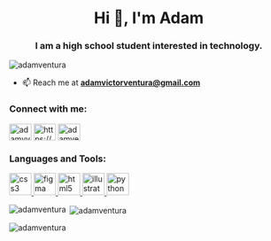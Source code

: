 <h1 align="center">Hi 👋, I'm Adam</h1>
<h3 align="center">I am a high school student interested in technology.</h3>

<p align="left"> <img src="https://komarev.com/ghpvc/?username=adamventura&label=Profile%20views&color=0e75b6&style=flat" alt="adamventura" /> </p>

- 📫 Reach me at **adamvictorventura@gmail.com**

<h3 align="left">Connect with me:</h3>
<p align="left">
<a href="https://twitter.com/adamvventura" target="blank"><img align="center" src="https://www.flaticon.com/svg/static/icons/svg/124/124021.svg" alt="adamvventura" height="30" width="40" /></a>
<a href="https://www.linkedin.com/in/adam-ventura" target="blank"><img align="center" src="https://www.flaticon.com/svg/static/icons/svg/174/174857.svg" alt="https://www.linkedin.com/in/adam-ventura/" height="30" width="40" /></a>
<a href="https://www.hackerrank.com/adamventura" target="blank"><img align="center" src="https://cdn4.iconfinder.com/data/icons/logos-and-brands/512/160_Hackerrank_logo_logos-512.png" alt="adamventura" height="30" width="40" /></a>
</p>

<h3 align="left">Languages and Tools:</h3>
<p align="left"> <a href="https://www.w3schools.com/css/" target="_blank"> <img src="https://cdn.iconscout.com/icon/free/png-512/css3-8-1175200.png" alt="css3" width="40" height="40"/> </a> <a href="https://www.figma.com/" target="_blank"> <img src="https://www.vectorlogo.zone/logos/figma/figma-icon.svg" alt="figma" width="40" height="40"/> </a> <a href="https://www.w3.org/html/" target="_blank"> <img src="https://assets.stickpng.com/images/5847f5bdcef1014c0b5e489c.png" alt="html5" width="40" height="40"/> </a> <a href="https://www.adobe.com/in/products/illustrator.html" target="_blank"> <img src="https://www.vectorlogo.zone/logos/adobe_illustrator/adobe_illustrator-icon.svg" alt="illustrator" width="40" height="40"/> </a> <a href="https://www.python.org" target="_blank"> <img src="https://devicons.github.io/devicon/devicon.git/icons/python/python-original.svg" alt="python" width="40" height="40"/> </a> </p>

<p><img align="left" src="https://github-readme-stats.vercel.app/api/top-langs?username=adamventura&show_icons=true&theme=dark&locale=en&layout=compact" alt="adamventura" /></p>

<p>&nbsp;<img align="center" src="https://github-readme-stats.vercel.app/api?username=adamventura&show_icons=true&theme=dark&locale=en" alt="adamventura" /></p>

<p><img align="center" src="https://github-readme-streak-stats.herokuapp.com/?user=adamventura&theme=dark" alt="adamventura" /></p>
